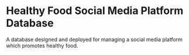 # Healthy Food Social Media Platform Database
A database designed and deployed for managing a social media platform which promotes healthy food. 
